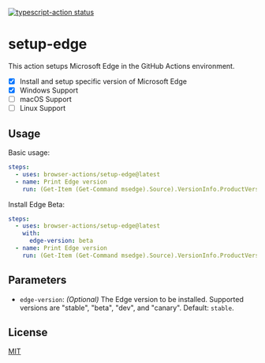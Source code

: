 <p>
  <a href="https://github.com/browser-actions/setup-edge/actions"><img alt="typescript-action status" src="https://github.com/browser-actions/setup-edge/workflows/build-test/badge.svg"></a>
</p>

# setup-edge

This action setups Microsoft Edge in the GitHub Actions environment.

- [X] Install and setup specific version of Microsoft Edge
- [X] Windows Support
- [ ] macOS Support
- [ ] Linux Support

## Usage

Basic usage:

```yaml
steps:
  - uses: browser-actions/setup-edge@latest
  - name: Print Edge version
    run: (Get-Item (Get-Command msedge).Source).VersionInfo.ProductVersion
```

Install Edge Beta:

```yaml
steps:
  - uses: browser-actions/setup-edge@latest
    with:
      edge-version: beta
  - name: Print Edge version
    run: (Get-Item (Get-Command msedge).Source).VersionInfo.ProductVersion
```

## Parameters

- `edge-version`:
*(Optional)* The Edge version to be installed.  Supported versions are "stable", "beta", "dev", and "canary". Default: `stable`.

## License

[MIT](LICENSE)
